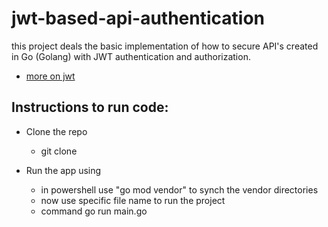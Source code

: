 # jwt-based-api-authentication 
this project deals the basic implementation of how to secure API's created in Go (Golang) with JWT authentication and authorization.

* [more on jwt](https://jwt.io/)

## Instructions to run code:
-  Clone the repo
     * git clone
 
- Run the app using
     * in powershell use "go mod vendor" to synch the vendor directories 
     * now use specific file name to run the project
     * command go run main.go
